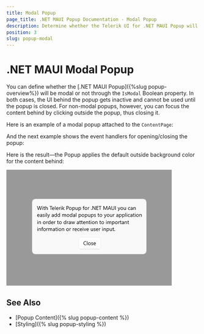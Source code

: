 ```yaml
---
title: Modal Popup
page_title: .NET MAUI Popup Documentation - Modal Popup
description: Determine whether the Telerik UI for .NET MAUI Popup will be rendered as a modal or non-modal UI element.
position: 3
slug: popup-modal
---
```


# .NET MAUI Modal Popup

You can define whether the [.NET MAUI Popup]({%slug popup-overview%}) will be modal or not through the `IsModal` Boolean property. In both cases, the UI behind the popup gets inactive and cannot be used until the popup is closed. For non-modal popups, however, you can focus the content behind by clicking outside the popup, thus closing it.

Here is an example of a modal popup attached to the `ContentPage`:

<snippet id='popup-features-modal' />

And the next example shows the event handlers for opening/closing the popup:

<snippet id='popup-features-modal-events' />

Here is the result&mdash;the Popup applies the default outside background color for the content behind:

![.NET MAUI Popup Modal](images/popup-modal.png)

## See Also

- [Popup Content]({% slug popup-content %})
- [Styling]({% slug popup-styling %})